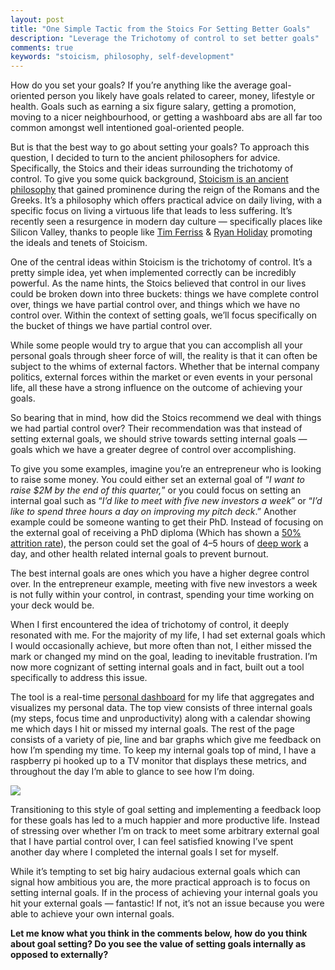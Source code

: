 ```yaml
---
layout: post
title: "One Simple Tactic from the Stoics For Setting Better Goals"
description: "Leverage the Trichotomy of control to set better goals"
comments: true
keywords: "stoicism, philosophy, self-development"
---
```



How do you set your goals? If you’re anything like the average goal-oriented person you likely have goals related to career, money, lifestyle or health. Goals such as earning a six figure salary, getting a promotion, moving to a nicer neighbourhood, or getting a washboard abs are all far too common amongst well intentioned goal-oriented people.

But is that the best way to go about setting your goals? To approach this question, I decided to turn to the ancient philosophers for advice. Specifically, the Stoics and their ideas surrounding the trichotomy of control. To give you some quick background, [Stoicism is an ancient philosophy](https://en.wikipedia.org/wiki/Stoicism) that gained prominence during the reign of the Romans and the Greeks. It’s a philosophy which offers practical advice on daily living, with a specific focus on living a virtuous life that leads to less suffering. It’s recently seen a resurgence in modern day culture — specifically places like Silicon Valley, thanks to people like [Tim Ferriss](https://tim.blog/2009/04/13/stoicism-101-a-practical-guide-for-entrepreneurs/) & [Ryan Holiday](https://ryanholiday.net/stoicism-a-practical-philosophy-you-can-actually-use/) promoting the ideals and tenets of Stoicism.

One of the central ideas within Stoicism is the trichotomy of control. It’s a pretty simple idea, yet when implemented correctly can be incredibly powerful. As the name hints, the Stoics believed that control in our lives could be broken down into three buckets: things we have complete control over, things we have partial control over, and things which we have no control over. Within the context of setting goals, we’ll focus specifically on the bucket of things we have partial control over.

While some people would try to argue that you can accomplish all your personal goals through sheer force of will, the reality is that it can often be subject to the whims of external factors. Whether that be internal company politics, external forces within the market or even events in your personal life, all these have a strong influence on the outcome of achieving your goals.

So bearing that in mind, how did the Stoics recommend we deal with things we had partial control over? Their recommendation was that instead of setting external goals, we should strive towards setting internal goals — goals which we have a greater degree of control over accomplishing.

To give you some examples, imagine you’re an entrepreneur who is looking to raise some money. You could either set an external goal of “*I want to raise $2M by the end of this quarter,*” or you could focus on setting an internal goal such as “*I’d like to meet with five new investors a week*” or “*I’d like to spend three hours a day on improving my pitch deck*.” Another example could be someone wanting to get their PhD. Instead of focusing on the external goal of receiving a PhD diploma (Which has shown a [50% attrition rate](https://finishyourthesis.com/drop-out/)), the person could set the goal of 4–5 hours of [deep work](https://blog.evernote.com/blog/2017/02/23/deep-work-matters-distracted-world/) a day, and other health related internal goals to prevent burnout.

The best internal goals are ones which you have a higher degree control over. In the entrepreneur example, meeting with five new investors a week is not fully within your control, in contrast, spending your time working on your deck would be.

When I first encountered the idea of trichotomy of control, it deeply resonated with me. For the majority of my life, I had set external goals which I would occasionally achieve, but more often than not, I either missed the mark or changed my mind on the goal, leading to inevitable frustration. I’m now more cognizant of setting internal goals and in fact, built out a tool specifically to address this issue.

The tool is a real-time [personal dashboard](http://snip.ly/f69dk#https://qself-dashboard.herokuapp.com/) for my life that aggregates and visualizes my personal data. The top view consists of three internal goals (my steps, focus time and unproductivity) along with a calendar showing me which days I hit or missed my internal goals. The rest of the page consists of a variety of pie, line and bar graphs which give me feedback on how I’m spending my time. To keep my internal goals top of mind, I have a raspberry pi hooked up to a TV monitor that displays these metrics, and throughout the day I’m able to glance to see how I’m doing.

![](https://cdn-images-1.medium.com/max/2868/0*TfP1HHmne3TxBe9H.)

Transitioning to this style of goal setting and implementing a feedback loop for these goals has led to a much happier and more productive life. Instead of stressing over whether I’m on track to meet some arbitrary external goal that I have partial control over, I can feel satisfied knowing I’ve spent another day where I completed the internal goals I set for myself.

While it’s tempting to set big hairy audacious external goals which can signal how ambitious you are, the more practical approach is to focus on setting internal goals. If in the process of achieving your internal goals you hit your external goals — fantastic! If not, it’s not an issue because you were able to achieve your own internal goals.

**Let me know what you think in the comments below, how do you think about goal setting? Do you see the value of setting goals internally as opposed to externally?**
